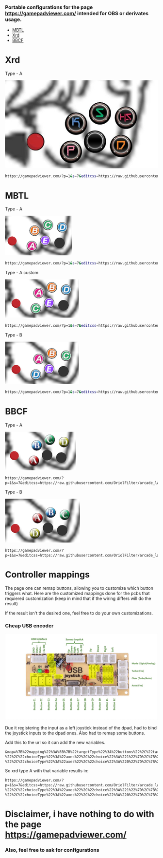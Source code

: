 ### Portable configurations for the page  https://gamepadviewer.com/ intended for OBS or derivates usage.

- [MBTL](#MBTL)
- [Xrd](#Xrd)
- [BBCF](#BBCF)

# Xrd

Type - A

![Xrd type - A](src/layouts/xrd_A.jpg)

```sh
https://gamepadviewer.com/?p=1&s=7&editcss=https://raw.githubusercontent.com/OriolFilter/arcade_layout/master/xrd_A.css
```


# MBTL

Type - A

![MBTL type -A](src/layouts/mbtl_A.jpg)

```sh
https://gamepadviewer.com/?p=1&s=7&editcss=https://raw.githubusercontent.com/OriolFilter/arcade_layout/master/MBTL_A.css
```

Type - A custom

![MBTL type -A](src/layouts/mbtl_A_custom.jpg)

```sh
https://gamepadviewer.com/?p=1&s=7&editcss=https://raw.githubusercontent.com/OriolFilter/arcade_layout/master/MBTL_A_custom.css
```

Type - B

![MBTL type -A](src/layouts/mbtl_B.jpg)

```sh
https://gamepadviewer.com/?p=1&s=7&editcss=https://raw.githubusercontent.com/OriolFilter/arcade_layout/master/MBTL_B.css
```


# BBCF

Type - A

![BBCF type - A](src/layouts/bbcf_A.jpg)

```
https://gamepadviewer.com/?p=1&s=7&editcss=https://raw.githubusercontent.com/OriolFilter/arcade_layout/master/bbcf_A.css
```


Type - B

![BBCF type - B](src/layouts/bbcf_B.jpg)

```
https://gamepadviewer.com/?p=1&s=7&editcss=https://raw.githubusercontent.com/OriolFilter/arcade_layout/master/bbcf_B.css
```


# Controller mappings

The page one can remap buttons, allowing you to customize which button triggers what.
Here are the customized mappings done for the pcbs that requiered customization (keep in mind that if the wiring differs will do the result)

If the result isn't the desired one, feel free to do your own customizations.


### Cheap USB encoder

![Zero Day USB encoder](src/PCBs/ZeroDelayUSBInterfacePCB.jpg)

Due it registering the input as a left joystick instead of the dpad, had to bind the joystick inputs to the dpad ones.
Also had to remap some buttons.


Add this to the url so it can add the new variables.

```
&map=%7B%22mapping%22%3A%5B%7B%22targetType%22%3A%22buttons%22%2C%22target%22%3A%220%22%2C%22disabled%22%3Afalse%2C%22choiceType%22%3A%22buttons%22%2C%22choice%22%3A%222%22%7D%2C%7B%22targetType%22%3A%22buttons%22%2C%22target%22%3A%221%22%2C%22disabled%22%3Afalse%2C%22choiceType%22%3A%22buttons%22%2C%22choice%22%3A%221%22%7D%2C%7B%22targetType%22%3A%22buttons%22%2C%22target%22%3A%222%22%2C%22disabled%22%3Afalse%2C%22choiceType%22%3A%22buttons%22%2C%22choice%22%3A%223%22%7D%2C%7B%22targetType%22%3A%22buttons%22%2C%22target%22%3A%223%22%2C%22disabled%22%3Afalse%2C%22choiceType%22%3A%22buttons%22%2C%22choice%22%3A%220%22%7D%2C%7B%22targetType%22%3A%22buttons%22%2C%22target%22%3A%2212%22%2C%22disabled%22%3Afalse%2C%22choiceOperand%22%3A%22-%22%2C%22choiceType%22%3A%22axes%22%2C%22choice%22%3A%221%22%7D%2C%7B%22targetType%22%3A%22buttons%22%2C%22target%22%3A%2213%22%2C%22disabled%22%3Afalse%2C%22choiceOperand%22%3A%22%2B%22%2C%22choiceType%22%3A%22axes%22%2C%22choice%22%3A%221%22%7D%2C%7B%22targetType%22%3A%22buttons%22%2C%22target%22%3A%2214%22%2C%22disabled%22%3Afalse%2C%22choiceOperand%22%3A%22-%22%2C%22choiceType%22%3A%22axes%22%2C%22choice%22%3A%220%22%7D%2C%7B%22targetType%22%3A%22buttons%22%2C%22target%22%3A%2215%22%2C%22disabled%22%3Afalse%2C%22choiceOperand%22%3A%22%2B%22%2C%22choiceType%22%3A%22axes%22%2C%22choice%22%3A%220%22%7D%5D%7D
```

So xrd type A with that variable results in: 

```
https://gamepadviewer.com/?p=1&s=7&editcss=https://raw.githubusercontent.com/OriolFilter/arcade_layout/master/xrd_A.css&map=%7B%22mapping%22%3A%5B%7B%22targetType%22%3A%22buttons%22%2C%22target%22%3A%220%22%2C%22disabled%22%3Afalse%2C%22choiceType%22%3A%22buttons%22%2C%22choice%22%3A%222%22%7D%2C%7B%22targetType%22%3A%22buttons%22%2C%22target%22%3A%221%22%2C%22disabled%22%3Afalse%2C%22choiceType%22%3A%22buttons%22%2C%22choice%22%3A%221%22%7D%2C%7B%22targetType%22%3A%22buttons%22%2C%22target%22%3A%222%22%2C%22disabled%22%3Afalse%2C%22choiceType%22%3A%22buttons%22%2C%22choice%22%3A%223%22%7D%2C%7B%22targetType%22%3A%22buttons%22%2C%22target%22%3A%223%22%2C%22disabled%22%3Afalse%2C%22choiceType%22%3A%22buttons%22%2C%22choice%22%3A%220%22%7D%2C%7B%22targetType%22%3A%22buttons%22%2C%22target%22%3A%2212%22%2C%22disabled%22%3Afalse%2C%22choiceOperand%22%3A%22-%22%2C%22choiceType%22%3A%22axes%22%2C%22choice%22%3A%221%22%7D%2C%7B%22targetType%22%3A%22buttons%22%2C%22target%22%3A%2213%22%2C%22disabled%22%3Afalse%2C%22choiceOperand%22%3A%22%2B%22%2C%22choiceType%22%3A%22axes%22%2C%22choice%22%3A%221%22%7D%2C%7B%22targetType%22%3A%22buttons%22%2C%22target%22%3A%2214%22%2C%22disabled%22%3Afalse%2C%22choiceOperand%22%3A%22-%22%2C%22choiceType%22%3A%22axes%22%2C%22choice%22%3A%220%22%7D%2C%7B%22targetType%22%3A%22buttons%22%2C%22target%22%3A%2215%22%2C%22disabled%22%3Afalse%2C%22choiceOperand%22%3A%22%2B%22%2C%22choiceType%22%3A%22axes%22%2C%22choice%22%3A%220%22%7D%5D%7D
```

# Disclaimer, i have nothing to do with the page https://gamepadviewer.com/

### Also, feel free to ask for configurations 
